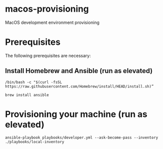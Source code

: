 # macos-provisioning
MacOS development environment provisioning

# Prerequisites
The following prerequisites are necessary:

## Install Homebrew and Ansible (run as elevated)
```
/bin/bash -c "$(curl -fsSL https://raw.githubusercontent.com/Homebrew/install/HEAD/install.sh)”
```
```
brew install ansible
```

# Provisioning your machine (run as elevated)
```
ansible-playbook playbooks/developer.yml --ask-become-pass --inventory ./playbooks/local-inventory
```